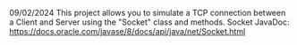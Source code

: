 09/02/2024
This project allows you to simulate a TCP connection between a Client and Server using the "Socket" class and methods.
Socket JavaDoc: https://docs.oracle.com/javase/8/docs/api/java/net/Socket.html

